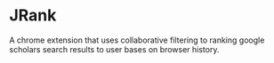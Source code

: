 # JRank
A chrome extension that uses collaborative filtering to ranking google scholars search results to user bases on browser history.
